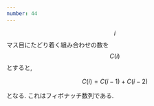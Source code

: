 ```yaml
---
number: 44
---
```

$$ i $$ マス目にたどり着く組み合わせの数を $$ C(i) $$ とすると,

$$
C(i) = C(i-1) + C(i-2)
$$

となる. これはフィボナッチ数列である.
